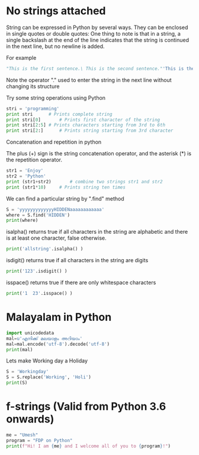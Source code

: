 # No strings attached

String can be expressed in Python by several ways. They can be enclosed in single quotes or double quotes:
One thing to note is that in a string, a single backslash at the end of the line indicates that the string is continued in the next line, but no newline is added. 

For example

```python
"This is the first sentence.\ This is the second sentence."'This is the first sentence. This is the second sentence.'
```
Note the operator ".\" used to enter the string in the next line without changing its structure

Try some string operations using Python
```python
stri = 'programming' 
print stri		# Prints complete string 
print stri[0]		# Prints first character of the string 
print stri[2:5]	# Prints characters starting from 3rd to 6th 
print stri[2:]		# Prints string starting from 3rd character
```

Concatenation and repetition in python

The plus (+) sign is the string concatenation operator, and the asterisk (*) is the repetition operator.

```python
str1 = 'Enjoy' 
str2 = 'Python' 
print (str1+str2)		# combine two strings str1 and str2 
print (str1*10)		# Prints string ten times
```

We can find a particular string by ".find" method
```python
S = 'yyyyyyyyyyyyyHIDDENaaaaaaaaaaaa' 
where = S.find('HIDDEN')
print(where)
```

isalpha() returns true if all characters in the string are alphabetic and there is at least one character, false otherwise.
```python
print('allstring'.isalpha() )
```

isdigit() returns true if all characters in the string are digits
```python
print('123'.isdigit() )  
```

isspace() returns true if there are only whitespace characters
```python
print('1  23'.isspace() ) 
```


# Malayalam in Python

```python
import unicodedata
mal=u'എനിക്ക് മലയാളം അറിയാം'
mal=mal.encode('utf-8').decode('utf-8')
print(mal)
```

Lets make Working day a Holiday

```python
S = 'Workingday' 
S = S.replace('Working', 'Holi')
print(S)
```

# f-strings (Valid from Python 3.6 onwards)

```python
me = "Umesh"
program = "FDP on Python"
print(f"Hi! I am {me} and I welcome all of you to {program}!")
```



